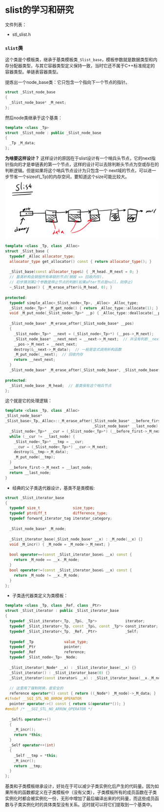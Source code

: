 # slist的学习和研究

文件列表：
- stl_slist.h

### `slist`类
这个类是个模板类，继承于基类模板类`_Slist_base`，模板参数就是数据类型和内存分配器类型，与其它容器类型定义保持一致，当时它还不属于C++标准规定的容器类型。单链表容器类型。

提炼出一个node_base类：它只包含一个指向下一个节点的指针。
```CPP
struct _Slist_node_base
{
  _Slist_node_base* _M_next;
};
```
然后node类继承于这个基类：
```CPP
template <class _Tp>
struct _Slist_node : public _Slist_node_base
{
  _Tp _M_data;
};
```
**为啥要这样设计？**
这样设计的原因在于slist设计有一个哨兵头节点，它的next指针指向的才是单链表的第一个节点，这样的设计可以去除判断头节点为空或存在的判断逻辑。但是如果将这个哨兵节点设计为只包含一个 next域的节点，可以进一步节省一个sizeof(_Tp)的内存空间，要知道这个size可能比较大。
![](images/2021-12-05-00-05-04.png)

```CPP {.numberLines}
template <class _Tp, class _Alloc>
struct _Slist_base {
  typedef _Alloc allocator_type;
  allocator_type get_allocator() const { return allocator_type(); }

  _Slist_base(const allocator_type&) { _M_head._M_next = 0; }
  // 基类析构会销毁所有串联的节点(销毁 => 回收内存)，
  // 初步猜测第2个参数是停止节点的判断(如果after节点是null，则停止)
  ~_Slist_base() { _M_erase_after(&_M_head, 0); }

protected:
  typedef simple_alloc<_Slist_node<_Tp>, _Alloc> _Alloc_type;
  _Slist_node<_Tp>* _M_get_node() { return _Alloc_type::allocate(1); }
  void _M_put_node(_Slist_node<_Tp>* __p) { _Alloc_type::deallocate(__p, 1); }

  _Slist_node_base* _M_erase_after(_Slist_node_base* __pos)
  {
    _Slist_node<_Tp>* __next = (_Slist_node<_Tp>*) (__pos->_M_next);
    _Slist_node_base* __next_next = __next->_M_next;  // 并没有判断__next是否为null
    __pos->_M_next = __next_next;
    destroy(&__next->_M_data);  // 一般是显式调用析构函数
    _M_put_node(__next);  // 回收内存
    return __next_next;
  }
  _Slist_node_base* _M_erase_after(_Slist_node_base*, _Slist_node_base*);

protected:
  _Slist_node_base _M_head;  // 基类保有这个哨兵节点
};
```
这个就是它的处理逻辑：
```CPP {.numberLines}
template <class _Tp, class _Alloc>
_Slist_node_base*
_Slist_base<_Tp,_Alloc>::_M_erase_after(_Slist_node_base* __before_first,
                                        _Slist_node_base* __last_node) {
  _Slist_node<_Tp>* __cur = (_Slist_node<_Tp>*) (__before_first->_M_next);
  while (__cur != __last_node) {
    _Slist_node<_Tp>* __tmp = __cur;
    __cur = (_Slist_node<_Tp>*) __cur->_M_next;
    destroy(&__tmp->_M_data);
    _M_put_node(__tmp);
  }
  __before_first->_M_next = __last_node;
  return __last_node;
}
```

* 经典的父子类迭代器设计，基类不是类模板:
```CPP {.numberLines}
struct _Slist_iterator_base
{
  typedef size_t               size_type;
  typedef ptrdiff_t            difference_type;
  typedef forward_iterator_tag iterator_category;

  _Slist_node_base* _M_node;

  _Slist_iterator_base(_Slist_node_base* __x) : _M_node(__x) {}
  void _M_incr() { _M_node = _M_node->_M_next; }

  bool operator==(const _Slist_iterator_base& __x) const {
    return _M_node == __x._M_node;
  }
  bool operator!=(const _Slist_iterator_base& __x) const {
    return _M_node != __x._M_node;
  }
};
```
* 子类迭代器类定义为类模板：
```CPP {.numberLines}
template <class _Tp, class _Ref, class _Ptr>
struct _Slist_iterator : public _Slist_iterator_base
{
  typedef _Slist_iterator<_Tp, _Tp&, _Tp*>             iterator;
  typedef _Slist_iterator<_Tp, const _Tp&, const _Tp*> const_iterator;
  typedef _Slist_iterator<_Tp, _Ref, _Ptr>             _Self;

  typedef _Tp              value_type;
  typedef _Ptr             pointer;
  typedef _Ref             reference;
  typedef _Slist_node<_Tp> _Node;

  _Slist_iterator(_Node* __x) : _Slist_iterator_base(__x) {}
  _Slist_iterator() : _Slist_iterator_base(0) {}
  _Slist_iterator(const iterator& __x) : _Slist_iterator_base(__x._M_node) {}

  // 这里用了强制转换，是安全的
  reference operator*() const { return ((_Node*) _M_node)->_M_data; }
#ifndef __SGI_STL_NO_ARROW_OPERATOR
  pointer operator->() const { return &(operator*()); }
#endif /* __SGI_STL_NO_ARROW_OPERATOR */

  _Self& operator++()
  {
    _M_incr();
    return *this;
  }
  _Self operator++(int)
  {
    _Self __tmp = *this;
    _M_incr();
    return __tmp;
  }
};
```
基类和子类模板继承设计，好处在于可以减少子类实例化后产生的代码量。因为如果所有的函数都定义在子类模板中（没有父类），子类模板所有的成员函数在子类实例化时都会被实例化一份，无形中增加了最后编译出来的代码量，而这些成员函数与子类实例化时的具体类型没有关系。这时就可以将它们提取到一个基类中。
